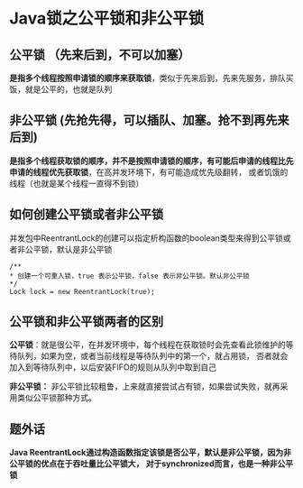 # Java锁之公平锁和非公平锁

## 公平锁 （先来后到，不可以加塞）

**是指多个线程按照申请锁的顺序来获取锁**，类似于先来后到，先来先服务，排队买饭，就是公平的，也就是队列

## 非公平锁 (先抢先得，可以插队、加塞。抢不到再先来后到)

**是指多个线程获取锁的顺序，并不是按照申请锁的顺序，有可能后申请的线程比先申请的线程优先获取锁**，在高并发环境下，有可能造成优先级翻转，
或者饥饿的线程（也就是某个线程一直得不到锁）

## 如何创建公平锁或者非公平锁

并发包中ReentrantLock的创建可以指定析构函数的boolean类型来得到公平锁或者非公平锁，默认是非公平锁

```
/**
* 创建一个可重入锁，true 表示公平锁，false 表示非公平锁。默认非公平锁
*/
Lock lock = new ReentrantLock(true);
```

## 公平锁和非公平锁两者的区别

**公平锁**：就是很公平，在并发环境中，每个线程在获取锁时会先查看此锁维护的等待队列，如果为空，或者当前线程是等待队列中的第一个，就占用锁，
否者就会加入到等待队列中，以后安装FIFO的规则从队列中取到自己

**非公平锁：** 非公平锁比较粗鲁，上来就直接尝试占有锁，如果尝试失败，就再采用类似公平锁那种方式。

## 题外话

**Java ReentrantLock通过构造函数指定该锁是否公平，默认是非公平锁，因为非公平锁的优点在于吞吐量比公平锁大，**
**对于synchronized而言，也是一种非公平锁**

